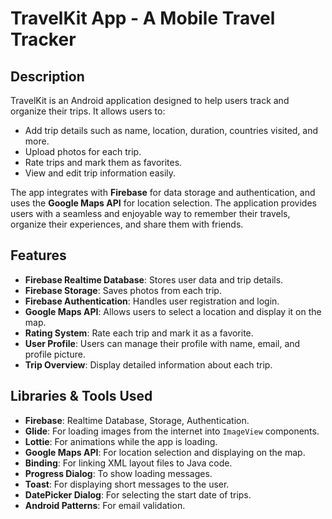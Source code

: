 # TravelKit App - A Mobile Travel Tracker

## Description

TravelKit is an Android application designed to help users track and organize their trips. It allows users to:

- Add trip details such as name, location, duration, countries visited, and more.
- Upload photos for each trip.
- Rate trips and mark them as favorites.
- View and edit trip information easily.

The app integrates with **Firebase** for data storage and authentication, and uses the **Google Maps API** for location selection. The application provides users with a seamless and enjoyable way to remember their travels, organize their experiences, and share them with friends.

## Features

- **Firebase Realtime Database**: Stores user data and trip details.
- **Firebase Storage**: Saves photos from each trip.
- **Firebase Authentication**: Handles user registration and login.
- **Google Maps API**: Allows users to select a location and display it on the map.
- **Rating System**: Rate each trip and mark it as a favorite.
- **User Profile**: Users can manage their profile with name, email, and profile picture.
- **Trip Overview**: Display detailed information about each trip.

## Libraries & Tools Used

- **Firebase**: Realtime Database, Storage, Authentication.
- **Glide**: For loading images from the internet into `ImageView` components.
- **Lottie**: For animations while the app is loading.
- **Google Maps API**: For location selection and displaying on the map.
- **Binding**: For linking XML layout files to Java code.
- **Progress Dialog**: To show loading messages.
- **Toast**: For displaying short messages to the user.
- **DatePicker Dialog**: For selecting the start date of trips.
- **Android Patterns**: For email validation.
